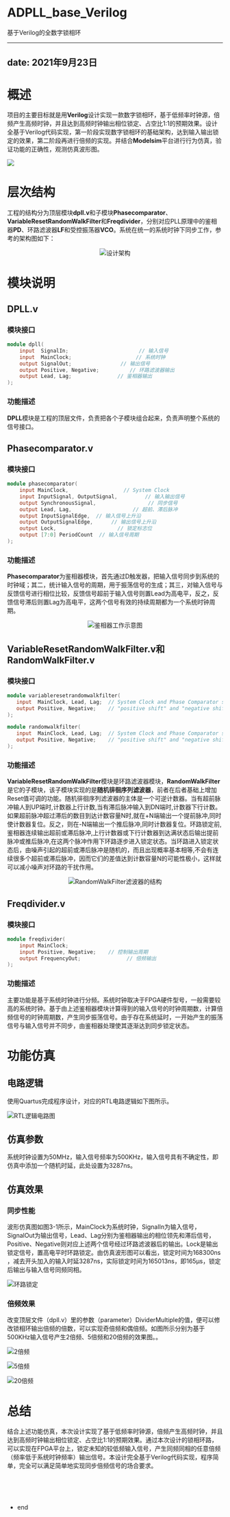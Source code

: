 # ADPLL_base_Verilog
基于Verilog的全数字锁相环

---
date: 2021年9月23日
---

# 概述

项目的主要目标就是用**Verilog**设计实现一款数字锁相环，基于低频率时钟源，倍频产生高频时钟，并且达到高频时钟输出相位锁定、占空比1:1的预期效果。设计全基于Verilog代码实现，第一阶段实现数字锁相环的基础架构，达到输入输出锁定的效果，第二阶段再进行倍频的实现。并结合**Modelsim**平台进行行为仿真，验证功能的正确性，观测仿真波形图。 

![](https://s2.loli.net/2021/12/06/arilVAXkFsG1gh8.png)

<!--more-->

# 层次结构

工程的结构分为顶层模块**dpll.v**和子模块**Phasecomparator**、**VariableResetRandomWalkFilter**和**Freqdivider**，分别对应PLL原理中的鉴相器**PD**、环路滤波器**LF**和受控振荡器**VCO**。系统在统一的系统时钟下同步工作，参考的架构图如下：

<div style='text-align: center;'>

![设计架构](https://s2.loli.net/2021/12/06/wpVePZIkvgc9U3x.jpg)

</div>

# 模块说明

## DPLL.v

### 模块接口

```verilog
module dpll(
    input  SignalIn;                       // 输入信号
    input  MainClock;                     // 系统时钟
    output SignalOut;                // 输出信号
    output Positive, Negative;          // 环路滤波器输出
    output Lead, Lag;               // 鉴相器输出
);
```



### 功能描述

**DPLL**模块是工程的顶层文件，负责把各个子模块组合起来，负责声明整个系统的信号接口。

## Phasecomparator.v

### 模块接口

```verilog
module phasecomparator(
    input MainClock,                  // System Clock
    input InputSignal, OutputSignal,         // 输入输出信号
    output SynchronousSignal,                 // 同步信号
    output Lead, Lag,                    // 超前、滞后脉冲
    output InputSignalEdge,  // 输入信号上升沿
    output OutputSignalEdge,      // 输出信号上升沿
    output Lock,                    // 锁定标志位
    output [7:0] PeriodCount  // 输入信号周期
);
```



### 功能描述

**Phasecomparator**为鉴相器模块，首先通过D触发器，把输入信号同步到系统的时钟域；其二，统计输入信号的周期，用于振荡信号的生成；其三，对输入信号与反馈信号进行相位比较，反馈信号超前于输入信号则置Lead为高电平，反之，反馈信号滞后则置Lag为高电平，这两个信号有效的持续周期都为一个系统时钟周期。

<div style='text-align: center;'>

![鉴相器工作示意图](https://s2.loli.net/2021/12/06/GUCWkRHwEKltxFZ.jpg)

</div>

## VariableResetRandomWalkFilter.v和RandomWalkFilter.v

### 模块接口

```verilog
module variableresetrandomwalkfilter(
   input  MainClock, Lead, Lag;  // System Clock and Phase Comparator signals
   output Positive, Negative;    // "positive shift" and "negative shift" outputs
);
```

```verilog
module randomwalkfilter(
   input  MainClock, Lead, Lag;  // System Clock and Phase Comparator signals
   output Positive, Negative;    // "positive shift" and "negative shift" outputs
);
```

### 功能描述

**VariableResetRandomWalkFilter**模块是环路滤波器模块，**RandomWalkFilter**是它的子模块，该子模块实现的是**随机徘徊序列滤波器**，前者在后者基础上增加Reset值可调的功能。随机徘徊序列滤波器的主体是一个可逆计数器。当有超前脉冲输人到UP端时,计数器上行计数,当有滞后脉冲输入到DN端时,计数器下行计数。如果超前脉冲超过滞后的数目到达计数容量N时,就在+N端输出一个提前脉冲,同时使计数器复位。反之，则在-N端输出一个推后脉冲,同时计数器复位。环路锁定前,鉴相器连续输出超前或滞后脉冲,上行计数器或下行计数器到达满状态后输出提前脉冲或推后脉冲,在这两个脉冲作用下环路逐步进入锁定状态。当环路进入锁定状态后，由噪声引起的超前或滞后脉冲是随机的，而且出现概率基本相等,不会有连续很多个超前或滞后脉冲，因而它们的差值达到计数容量N的可能性极小，这样就可以减小噪声对环路的干扰作用。

<div style='text-align: center;'>

![RandomWalkFilter滤波器的结构](https://s2.loli.net/2021/12/06/C7VKpyd3mNFPsrg.jpg)

</div>



## Freqdivider.v

### 模块接口

```verilog
module freqdivider(
	input MainClock;                  
	input Positive, Negative;    // 控制输出周期
	output FrequencyOut;               // 倍频输出
);
```

### 功能描述

主要功能是基于系统时钟进行分频。系统时钟取决于FPGA硬件型号，一般需要较高的系统时钟。基于由上述鉴相器模块计算得到的输入信号的时钟周期数，计算倍频信号的时钟周期数，产生同步振荡信号。由于存在系统延时，一开始产生的振荡信号与输入信号并不同步，由鉴相器处理使其逐渐达到同步锁定状态。

# 功能仿真

## 电路逻辑

使用Quartus完成程序设计，对应的RTL电路逻辑如下图所示。

![RTL逻辑电路图](https://s2.loli.net/2021/12/06/JWBkolRYv56Op2V.png)

## 仿真参数

系统时钟设置为50MHz，输入信号频率为500KHz，输入信号具有不确定性，即仿真中添加一个随机时延，此处设置为3287ns。

## 仿真效果

### 同步性能

波形仿真图如图3-1所示，MainClock为系统时钟，SignalIn为输入信号，SignalOut为输出信号，Lead、Lag分别为鉴相器输出的相位领先和滞后信号，Positive、Negative则对应上述两个信号经过环路滤波器后的输出。Lock是输出锁定信号，置高电平时环路锁定。由仿真波形图可以看出，锁定时间为168300ns ，减去开头加入的输入时延3287ns，实际锁定时间为165013ns，即165μs，锁定后输出与输入信号同频同相。

![环路锁定](https://s2.loli.net/2021/12/06/jmBtJRqaOgFWsSx.png)

### 倍频效果

改变顶层文件（dpll.v）里的参数（parameter）DividerMultiple的值，便可以修改锁相环输出倍频的倍数，可以实现奇倍频和偶倍频。如图所示分别为基于500KHz输入信号产生2倍频、5倍频和20倍频的效果图。。

![2倍频](https://s2.loli.net/2021/12/06/Ibzl2HNjD1W9xRQ.png)

![5倍频](https://s2.loli.net/2021/12/06/xM14OUsGlWbcQ6I.png)

![20倍频](https://s2.loli.net/2021/12/06/U5VjaZlAGEFqdS3.png)

# 总结

结合上述功能仿真，本次设计实现了基于低频率时钟源，倍频产生高频时钟，并且达到高频时钟输出相位锁定、占空比1:1的预期效果。通过本次设计的锁相环路，可以实现在FPGA平台上，锁定未知的较低频输入信号，产生同频同相的任意倍频（频率低于系统时钟频率）输出信号。本设计完全基于Verilog代码实现，程序简单，完全可以满足简单地实现同步倍频信号的场合要求。

 

 </br></br></br>

- end
